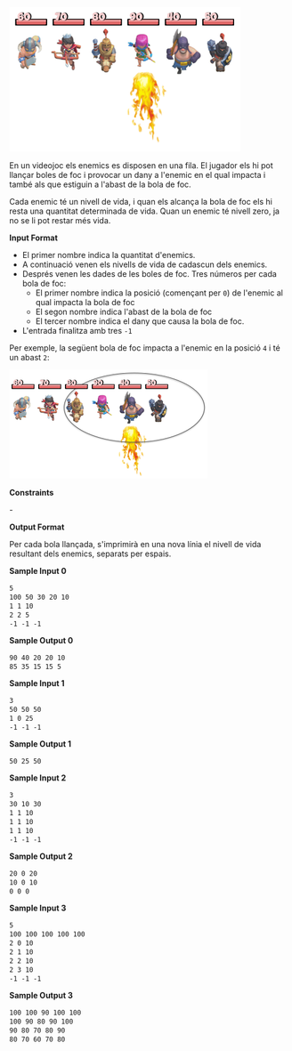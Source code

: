 ![image](1612775587-3cd3d16243-clash.png)

En un videojoc els enemics es disposen en una fila. El jugador els hi
pot llançar boles de foc i provocar un dany a l'enemic en el qual
impacta i també als que estiguin a l'abast de la bola de foc.

Cada enemic té un nivell de vida, i quan els alcança la bola de foc els
hi resta una quantitat determinada de vida. Quan un enemic té nivell
zero, ja no se li pot restar més vida.

**Input Format**

  - El primer nombre
    indica la quantitat d'enemics.
  - A continuació venen els nivells de vida de cadascun dels enemics.
  - Després venen les dades de les boles de foc. Tres números per cada
    bola de foc:
      - El primer nombre
        indica la posició (començant per `0`) de l'enemic al qual
        impacta la bola de foc
      - El segon nombre
        indica l'abast de la bola de foc
      - El tercer nombre
        indica el dany que causa la bola de foc.
  - L'entrada finalitza amb tres `-1`

Per exemple, la següent bola de foc impacta a l'enemic en la posició `4`
i té un abast `2`:

![image](1612776346-f5253780cc-clash2.png)

**Constraints**

\-

**Output Format**

Per cada bola llançada, s'imprimirà en una nova línia el nivell de vida
resultant dels enemics, separats per espais.

**Sample Input 0**

    5
    100 50 30 20 10
    1 1 10
    2 2 5
    -1 -1 -1

**Sample Output 0**

    90 40 20 20 10
    85 35 15 15 5

**Sample Input 1**

    3 
    50 50 50
    1 0 25
    -1 -1 -1

**Sample Output 1**

    50 25 50

**Sample Input 2**

    3
    30 10 30
    1 1 10
    1 1 10
    1 1 10
    -1 -1 -1

**Sample Output 2**

    20 0 20
    10 0 10
    0 0 0

**Sample Input 3**

    5
    100 100 100 100 100
    2 0 10
    2 1 10
    2 2 10
    2 3 10
    -1 -1 -1

**Sample Output 3**

    100 100 90 100 100
    100 90 80 90 100
    90 80 70 80 90
    80 70 60 70 80
